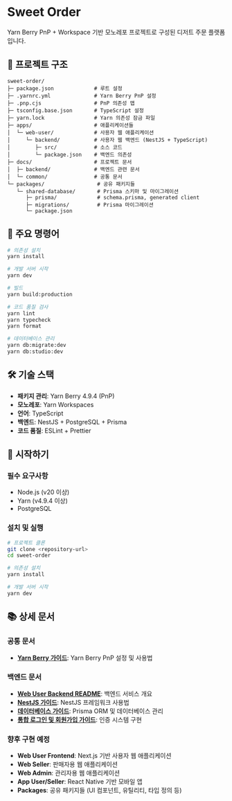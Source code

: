# Sweet Order

Yarn Berry PnP + Workspace 기반 모노레포 프로젝트로 구성된 디저트 주문 플랫폼입니다.

## 📁 프로젝트 구조

```
sweet-order/
├─ package.json             # 루트 설정
├─ .yarnrc.yml              # Yarn Berry PnP 설정
├─ .pnp.cjs                 # PnP 의존성 맵
├─ tsconfig.base.json       # TypeScript 설정
├─ yarn.lock                # Yarn 의존성 잠금 파일
├─ apps/                    # 애플리케이션들
│  └─ web-user/             # 사용자 웹 애플리케이션
│     └─ backend/           # 사용자 웹 백엔드 (NestJS + TypeScript)
│        ├─ src/            # 소스 코드
│        └─ package.json    # 백엔드 의존성
├─ docs/                    # 프로젝트 문서
│  ├─ backend/              # 백엔드 관련 문서
│  └─ common/               # 공통 문서
└─ packages/                 # 공유 패키지들
   └─ shared-database/       # Prisma 스키마 및 마이그레이션
      ├─ prisma/             # schema.prisma, generated client
      ├─ migrations/         # Prisma 마이그레이션
      └─ package.json
```

## 🚀 주요 명령어

```bash
# 의존성 설치
yarn install

# 개발 서버 시작
yarn dev

# 빌드
yarn build:production

# 코드 품질 검사
yarn lint
yarn typecheck
yarn format

# 데이터베이스 관리
yarn db:migrate:dev
yarn db:studio:dev
```

## 🛠 기술 스택

- **패키지 관리**: Yarn Berry 4.9.4 (PnP)
- **모노레포**: Yarn Workspaces
- **언어**: TypeScript
- **백엔드**: NestJS + PostgreSQL + Prisma
- **코드 품질**: ESLint + Prettier

## 🚀 시작하기

### 필수 요구사항

- Node.js (v20 이상)
- Yarn (v4.9.4 이상)
- PostgreSQL

### 설치 및 실행

```bash
# 프로젝트 클론
git clone <repository-url>
cd sweet-order

# 의존성 설치
yarn install

# 개발 서버 시작
yarn dev
```

## 📚 상세 문서

### 공통 문서

- **[Yarn Berry 가이드](./docs/common/yarnberry%20-%20가이드.md)**: Yarn Berry PnP 설정 및 사용법

### 백엔드 문서

- **[Web User Backend README](./apps/web-user/backend/README.md)**: 백엔드 서비스 개요
- **[NestJS 가이드](./docs/backend/NestJS%20-%20가이드.md)**: NestJS 프레임워크 사용법
- **[데이터베이스 가이드](./docs/backend/데이터베이스%20-%20가이드.md)**: Prisma ORM 및 데이터베이스 관리
- **[통합 로그인 및 회원가입 가이드](./docs/backend/통합%20로그인%20및%20회원가입%20-%20가이드.md)**: 인증 시스템 구현

### 향후 구현 예정

- **Web User Frontend**: Next.js 기반 사용자 웹 애플리케이션
- **Web Seller**: 판매자용 웹 애플리케이션
- **Web Admin**: 관리자용 웹 애플리케이션
- **App User/Seller**: React Native 기반 모바일 앱
- **Packages**: 공유 패키지들 (UI 컴포넌트, 유틸리티, 타입 정의 등)
